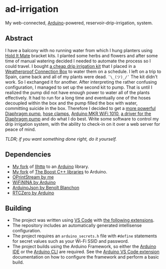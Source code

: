 # ad-irrigation

My web-connected, [Arduino][0]-powered, reservoir-drip-irrigation, system.

## Abstract

I have a balcony with no running water from which I hung planters using [Hold It Mate][1] bracket kits. I planted some herbs and flowers and after some time of manual watering decided I needed to automate the process so I could travel.
I bought [a cheap drip irrigation kit][2] that I placed in a [Weatherproof Connection Box][3] to water them on a schedule.
I left on a trip to Spain, came back and all of my plants were dead. `¯\_(ツ)_/¯` The kit didn't work. So I exchanged it for another.
After interpreting the rather confusing configuration, I managed to set up the second kit to pump. That is until I realized the pump did not have enough power to water all of the plants effectively. It had to run for a long time and eventually one of the hoses decoupled within the box and the pump filled the box with water, committing suicide in the box.
Therefore I decided to get a [more powerful Diaphragm pump][4], [hose clamps][5], [Arduino MKR WiFi 1010][6], [a driver for the Diaphragm pump][7] and do what I do best. Write some software to control my drip irrigation system, with the ability to check-in on it over a web server for peace of mind.

_TLDR; if you want something done right, do it yourself._

## Dependencies

- [My fork][8] of [llhttp][9] to an [Arduino][0] library.
- [My fork][10] of [The Boost C++ libraries][11] to Arduino.
- [OPrintStream by me][20]
- [WiFiNINA by Arduino][12]
- [ArduinoJson by Benoît Blanchon][13]
- [RTCZero by Arduino][14]

## Building

* The project was written using [VS Code][15] with [the following extensions][16].
* The repository includes an automatically generated intellisense configuration.
* The project requires an `arduino_secrets.h` file with `#define` statements for secret values such as your Wi-Fi SSID and password.
* The project builds using the Arduino Framework, so either the [Arduino IDE][17] or the [Arduino CLI][18] are required. See the [Arduino VS Code extension][19] documentation on how to configure the framework and perform a basic build.

[0]: https://www.arduino.cc/
[1]: https://www.holditmate.com/
[2]: https://www.amazon.com/gp/product/B0743F4532/
[3]: https://www.amazon.com/gp/product/B00274SLK8/
[4]: https://www.amazon.com/gp/product/B01N75ZIXF/
[5]: https://www.amazon.com/gp/product/B082NHVL9J/
[6]: https://store.arduino.cc/usa/mkr-wifi-1010
[7]: https://www.dfrobot.com/product-1512.html
[8]: https://github.com/Falven/ad-llhttp
[9]: https://github.com/nodejs/llhttp
[10]: https://github.com/Falven/ad-boost
[11]: https://www.boost.org/
[12]: https://www.arduino.cc/en/Reference/WiFiNINA
[13]: https://github.com/bblanchon/ArduinoJson
[14]: https://www.arduino.cc/en/Reference/RTCZero
[15]: https://code.visualstudio.com/
[16]: https://github.com/Falven/ad-irrigation/blob/main/.vscode/extensions.json
[17]: https://www.arduino.cc/en/software
[18]: https://arduino.github.io/arduino-cli/latest/getting-started/
[19]: https://marketplace.visualstudio.com/items?itemName=vsciot-vscode.vscode-arduino
[20]: https://github.com/Falven/ad-oprintstream